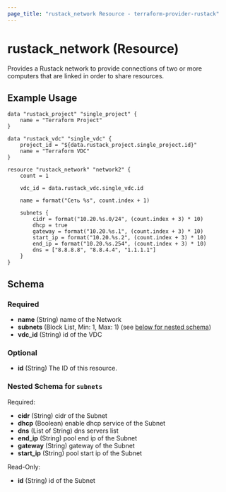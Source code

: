```yaml
---
page_title: "rustack_network Resource - terraform-provider-rustack"
---
```

# rustack_network (Resource)

Provides a Rustack network to provide connections of two or more computers that are linked in order to share resources.

## Example Usage

```hcl
data "rustack_project" "single_project" {
    name = "Terraform Project"
}

data "rustack_vdc" "single_vdc" {
    project_id = "${data.rustack_project.single_project.id}"
    name = "Terraform VDC"
}

resource "rustack_network" "network2" {
    count = 1

    vdc_id = data.rustack_vdc.single_vdc.id

    name = format("Сеть %s", count.index + 1)

    subnets {
        cidr = format("10.20.%s.0/24", (count.index + 3) * 10)
        dhcp = true
        gateway = format("10.20.%s.1", (count.index + 3) * 10)
        start_ip = format("10.20.%s.2", (count.index + 3) * 10)
        end_ip = format("10.20.%s.254", (count.index + 3) * 10)
        dns = ["8.8.8.8", "8.8.4.4", "1.1.1.1"]
    }
}
```

## Schema

### Required

- **name** (String) name of the Network
- **subnets** (Block List, Min: 1, Max: 1) (see [below for nested schema](#nestedblock--subnets))
- **vdc_id** (String) id of the VDC

### Optional

- **id** (String) The ID of this resource.

<a id="nestedblock--subnets"></a>
### Nested Schema for `subnets`

Required:

- **cidr** (String) cidr of the Subnet
- **dhcp** (Boolean) enable dhcp service of the Subnet
- **dns** (List of String) dns servers list
- **end_ip** (String) pool end ip of the Subnet
- **gateway** (String) gateway of the Subnet
- **start_ip** (String) pool start ip of the Subnet

Read-Only:

- **id** (String) id of the Subnet
